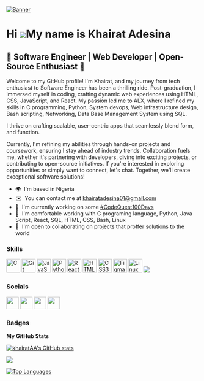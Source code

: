 [![Banner](https://imgur.com/ZfdOgIK)](https://github.com/khairatAA/khairatAA)

Hi ![](https://user-images.githubusercontent.com/18350557/176309783-0785949b-9127-417c-8b55-ab5a4333674e.gif)My name is Khairat Adesina
=======================================================================================================================================

🌟 Software Engineer | Web Developer | Open-Source Enthusiast 🌟
-----------------

Welcome to my GitHub profile! I'm Khairat, and my journey from tech enthusiast to Software Engineer has been a thrilling ride. Post-graduation, I immersed myself in coding, crafting dynamic web experiences using HTML, CSS, JavaScript, and React. My passion led me to ALX, where I refined my skills in C programming, Python, System devops, Web infrastructure design, Bash scripting, Networking, Data Base Management System using SQL.

I thrive on crafting scalable, user-centric apps that seamlessly blend form, and function.

Currently, I'm refining my abilities through hands-on projects and coursework, ensuring I stay ahead of industry trends. Collaboration fuels me, whether it's partnering with developers, diving into exciting projects, or contributing to open-source initiatives. If you're interested in exploring opportunities or simply want to connect, let's chat. Together, we'll create exceptional software solutions!

* 🌍  I'm based in Nigeria
* ✉️  You can contact me at [khairatadesina01@gmail.com](mailto:khairatadesina01@gmail.com)
* 🚀  I'm currently working on some [#CodeQuest100Days](http://github.com/khairatAA/CodeQuest100Days)
* 🧠  I'm comfortable working with C programing language, Python, Java Script, React, SQL, HTML, CSS, Bash, Linux
* 🤝  I'm open to collaborating on projects that proffer solutions to the world

### Skills


<p align="left">
<a href="https://docs.microsoft.com/en-us/cpp/?view=msvc-170" target="_blank" rel="noreferrer"><img src="https://raw.githubusercontent.com/danielcranney/readme-generator/main/public/icons/skills/c-colored.svg" width="36" height="36" alt="C" /></a>
<a href="https://git-scm.com/" target="_blank" rel="noreferrer"><img src="https://raw.githubusercontent.com/danielcranney/readme-generator/main/public/icons/skills/git-colored.svg" width="36" height="36" alt="Git" /></a>
<a href="https://developer.mozilla.org/en-US/docs/Web/JavaScript" target="_blank" rel="noreferrer"><img src="https://raw.githubusercontent.com/danielcranney/readme-generator/main/public/icons/skills/javascript-colored.svg" width="36" height="36" alt="JavaScript" /></a>
<a href="https://www.python.org/" target="_blank" rel="noreferrer"><img src="https://raw.githubusercontent.com/danielcranney/readme-generator/main/public/icons/skills/python-colored.svg" width="36" height="36" alt="Python" /></a>
<a href="https://reactjs.org/" target="_blank" rel="noreferrer"><img src="https://raw.githubusercontent.com/danielcranney/readme-generator/main/public/icons/skills/react-colored.svg" width="36" height="36" alt="React" /></a>
<a href="https://developer.mozilla.org/en-US/docs/Glossary/HTML5" target="_blank" rel="noreferrer"><img src="https://raw.githubusercontent.com/danielcranney/readme-generator/main/public/icons/skills/html5-colored.svg" width="36" height="36" alt="HTML5" /></a>
<a href="https://www.w3.org/TR/CSS/#css" target="_blank" rel="noreferrer"><img src="https://raw.githubusercontent.com/danielcranney/readme-generator/main/public/icons/skills/css3-colored.svg" width="36" height="36" alt="CSS3" /></a>
<a href="https://www.figma.com/" target="_blank" rel="noreferrer"><img src="https://raw.githubusercontent.com/danielcranney/readme-generator/main/public/icons/skills/figma-colored.svg" width="36" height="36" alt="Figma" /></a>
<a href="https://www.linux.org" target="_blank" rel="noreferrer"><img src="https://raw.githubusercontent.com/danielcranney/readme-generator/main/public/icons/skills/linux-colored.svg" width="36" height="36" alt="Linux" /></a>
<a href="https://skillicons.dev">
    <img src="https://skillicons.dev/icons?i=mysql,bash,git,vim" />
</a>
</p>


### Socials

<p align="left"> <a href="https://www.github.com/khairatAA" target="_blank" rel="noreferrer"><img src="https://raw.githubusercontent.com/danielcranney/readme-generator/main/public/icons/socials/github.svg" width="32" height="32" /></a> <a href="http://www.instagram.com/_dedamola_" target="_blank" rel="noreferrer"><img src="https://raw.githubusercontent.com/danielcranney/readme-generator/main/public/icons/socials/instagram.svg" width="32" height="32" /></a> <a href="https://www.linkedin.com/in/khairat-adesina1234" target="_blank" rel="noreferrer"><img src="https://raw.githubusercontent.com/danielcranney/readme-generator/main/public/icons/socials/linkedin.svg" width="32" height="32" /></a> <a href="https://www.twitter.com/_dedamola" target="_blank" rel="noreferrer"><img src="https://raw.githubusercontent.com/danielcranney/readme-generator/main/public/icons/socials/twitter.svg" width="32" height="32" /></a></p>

### Badges

<b>My GitHub Stats</b>

<a href="http://www.github.com/khairatAA"><img src="https://github-readme-stats.vercel.app/api?username=khairatAA&show_icons=true&hide=&count_private=true&title_color=0891b2&text_color=ffffff&icon_color=0891b2&bg_color=1c1917&hide_border=true&show_icons=true" alt="khairatAA's GitHub stats" /></a>

<a href="http://www.github.com/khairatAA"><img src="https://github-readme-streak-stats.herokuapp.com/?user=khairatAA&stroke=ffffff&background=1c1917&ring=0891b2&fire=0891b2&currStreakNum=ffffff&currStreakLabel=0891b2&sideNums=ffffff&sideLabels=ffffff&dates=ffffff&hide_border=true" /></a>

<a href="https://github.com/khairatAA" align="left"><img src="https://github-readme-stats.vercel.app/api/top-langs/?username=khairatAA&langs_count=10&title_color=0891b2&text_color=ffffff&icon_color=0891b2&bg_color=1c1917&hide_border=true&locale=en&custom_title=Top%20%Languages" alt="Top Languages" /></a>
